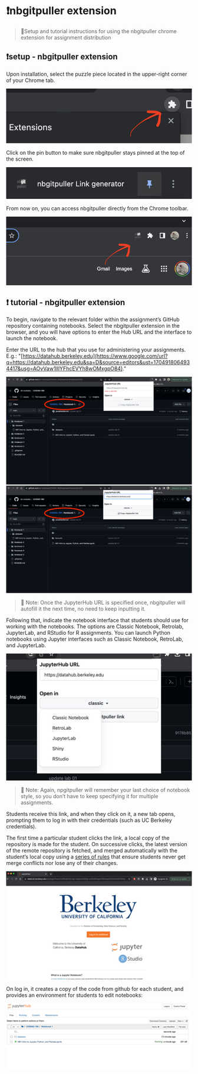 # ❗️nbgitpuller extension

> 🚨Setup and tutorial instructions for using the nbgitpuller chrome extension for assignment distribution

## ❗️setup - nbgitpuller extension

Upon installation, select the puzzle piece located in the upper-right corner of your Chrome tab.

![](usage-media/setup1.png)

Click on the pin button to make sure nbgitpuller stays pinned at the top of the screen.

![](usage-media/setup2.png)

From now on, you can access nbgitpuller directly from the Chrome toolbar.

![](usage-media/setup3.png)

## ❗️ tutorial - nbgitpuller extension

To begin, navigate to the relevant folder within the assignment’s GitHub repository containing notebooks. Select the nbgitpuller extension in the browser, and you will have options to enter the Hub URL and the interface to launch the notebook.

Enter the URL to the hub that you use for administering your assignments. E.g.: "[https://datahub.berkeley.edu](https://www.google.com/url?q=https://datahub.berkeley.edu&sa=D&source=editors&ust=1704918064934417&usg=AOvVaw1lIlYFhcEVYh8wOMxgpO84)."

![](usage-media/tut1.png)
![](usage-media/tut2.png)

> 🚨 Note: Once the JupyterHub URL is specified once, nbgitpuller will autofill it the next time, no need to keep inputting it.

Following that, indicate the notebook interface that students should use for working with the notebooks. The options are Classic Notebook, Retrolab, JupyterLab, and RStudio for R assignments. You can launch Python notebooks using Jupyter interfaces such as Classic Notebook, RetroLab, and JupyterLab.

![](usage-media/tut3.png)

> 🚨 Note: Again, npgitpuller will remember your last choice of notebook style, so you don’t have to keep specifying it for multiple assignments.

Students receive this link, and when they click on it, a new tab opens, prompting them to log in with their credentials (such as UC Berkeley credentials).

The first time a particular student clicks the link, a local copy of the repository is made for the student. On successive clicks, the latest version of the remote repository is fetched, and merged automatically with the student’s local copy using a  [series of rules](https://www.google.com/url?q=https://nbgitpuller.readthedocs.io/en/latest/topic/automatic-merging.html%23topic-automatic-merging&sa=D&source=editors&ust=1704918064935913&usg=AOvVaw2M50NQloc1shQ3aFvM3MdX) that ensure students never get merge conflicts nor lose any of their changes.

![](usage-media/tut4.png)

On log in, it creates a copy of the code from github for each student, and provides an environment for students to edit notebooks:

![](usage-media/tut5.png)